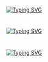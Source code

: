 #

[![Typing SVG](https://readme-typing-svg.demolab.com?font=Silkscreen&size=29&pause=1000&color=257FA7&width=435&lines=meine+projekte+%E2%AC%87%EF%B8%8F)](https://git.io/typing-svg)

#

[![Typing SVG](https://readme-typing-svg.demolab.com?font=Silkscreen&size=29&pause=1000&color=257FA7&width=435&lines=%C3%BCber+mich+%E2%AC%87%EF%B8%8F)](https://git.io/typing-svg)

#

[![Typing SVG](https://readme-typing-svg.demolab.com?font=Silkscreen&size=29&pause=1000&color=257FA7&width=435&lines=tech+stack+%E2%AC%87%EF%B8%8F)](https://git.io/typing-svg)
